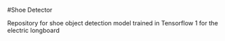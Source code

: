 #Shoe Detector

Repository for shoe object detection model trained in Tensorflow 1 for the electric longboard
